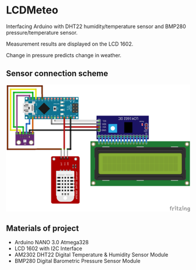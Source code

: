 # LCDMeteo
Interfacing Arduino with DHT22 humidity/temperature sensor and BMP280 pressure/temperature sensor.

Measurement results are displayed on the LCD 1602.

Сhange in pressure predicts change in weather.

## Sensor connection scheme
![СХЕМА](https://github.com/atrdenis/LCDMeteo/blob/main/scheme.png)

## Materials of project
- Arduino NANO 3.0 Atmega328
- LCD 1602 with I2C Interface
- AM2302 DHT22 Digital Temperature & Humidity Sensor Module
- BMP280 Digital Barometric Pressure Sensor Module
